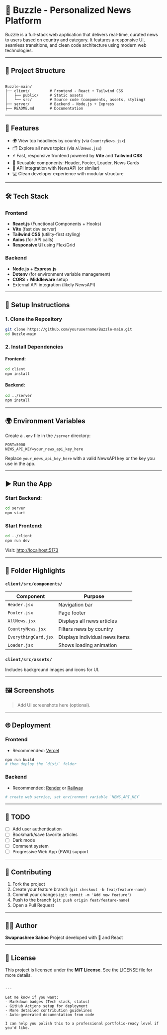 # 📰 Buzzle - Personalized News Platform

Buzzle is a full-stack web application that delivers real-time, curated news to users based on country and category. It features a responsive UI, seamless transitions, and clean code architecture using modern web technologies.

---

## 📁 Project Structure

```

Buzzle-main/
├── client/         # Frontend - React + Tailwind CSS
│   ├── public/     # Static assets
│   └── src/        # Source code (components, assets, styling)
├── server/         # Backend - Node.js + Express
├── README.md       # Documentation

````

---

## 🚀 Features

- 🌍 View top headlines by country (via `CountryNews.jsx`)
- 🗂 Explore all news topics (via `AllNews.jsx`)
- ⚡ Fast, responsive frontend powered by **Vite** and **Tailwind CSS**
- 🧩 Reusable components: Header, Footer, Loader, News Cards
- 🔌 API integration with NewsAPI (or similar)
- 💻 Clean developer experience with modular structure

---

## 🛠️ Tech Stack

### Frontend
- **React.js** (Functional Components + Hooks)
- **Vite** (fast dev server)
- **Tailwind CSS** (utility-first styling)
- **Axios** (for API calls)
- **Responsive UI** using Flex/Grid

### Backend
- **Node.js** + **Express.js**
- **Dotenv** (for environment variable management)
- **CORS** + **Middleware** setup
- External API integration (likely NewsAPI)

---

## 🔧 Setup Instructions

### 1. Clone the Repository

```bash
git clone https://github.com/yourusername/Buzzle-main.git
cd Buzzle-main
````

### 2. Install Dependencies

#### Frontend:

```bash
cd client
npm install
```

#### Backend:

```bash
cd ../server
npm install
```

---

## 🌍 Environment Variables

Create a `.env` file in the `/server` directory:

```env
PORT=5000
NEWS_API_KEY=your_news_api_key_here
```

Replace `your_news_api_key_here` with a valid NewsAPI key or the key you use in the app.

---

## ▶️ Run the App

### Start Backend:

```bash
cd server
npm start
```

### Start Frontend:

```bash
cd ../client
npm run dev
```

Visit: [http://localhost:5173](http://localhost:5173)

---

## 📂 Folder Highlights

### `client/src/components/`

| Component            | Purpose                        |
| -------------------- | ------------------------------ |
| `Header.jsx`         | Navigation bar                 |
| `Footer.jsx`         | Page footer                    |
| `AllNews.jsx`        | Displays all news articles     |
| `CountryNews.jsx`    | Filters news by country        |
| `EverythingCard.jsx` | Displays individual news items |
| `Loader.jsx`         | Shows loading animation        |

### `client/src/assets/`

Includes background images and icons for UI.

---

## 🖼️ Screenshots

> Add UI screenshots here (optional).

---

## 🌐 Deployment

### Frontend

* Recommended: [Vercel](https://vercel.com/)

```bash
npm run build
# then deploy the `dist/` folder
```

### Backend

* Recommended: [Render](https://render.com/) or [Railway](https://railway.app/)

```bash
# create web service, set environment variable `NEWS_API_KEY`
```

---

## 📌 TODO

* [ ] Add user authentication
* [ ] Bookmark/save favorite articles
* [ ] Dark mode
* [ ] Comment system
* [ ] Progressive Web App (PWA) support

---

## 🤝 Contributing

1. Fork the project
2. Create your feature branch (`git checkout -b feat/feature-name`)
3. Commit your changes (`git commit -m 'Add new feature'`)
4. Push to the branch (`git push origin feat/feature-name`)
5. Open a Pull Request

---

## 👨‍💻 Author

**Swapnashree Sahoo**
Project developed with 💙 and React

---

## 📜 License

This project is licensed under the **MIT License**.
See the [LICENSE](LICENSE) file for more details.

```

---

Let me know if you want:
- Markdown badges (Tech stack, status)
- GitHub Actions setup for deployment
- More detailed contribution guidelines
- Auto-generated documentation from code

I can help you polish this to a professional portfolio-ready level if you'd like.
```

